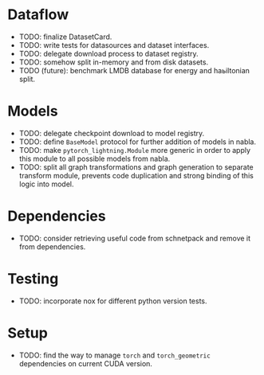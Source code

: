  # Dataflow

  - TODO: finalize DatasetCard.
  - TODO: write tests for datasources and dataset interfaces.
  - TODO: delegate download process to dataset registry.
  - TODO: somehow split in-memory and from disk datasets.
  - TODO (future): benchmark LMDB database for energy and haьiltonian split.

  
# Models

  - TODO: delegate checkpoint download to model registry.
  - TODO: define `BaseModel` protocol for further addition of models in nabla.
  - TODO: make `pytorch_lightning.Module` more generic in order to apply this module to all possible models from nabla.
  - TODO: split all graph transformations and graph generation to separate transform module, prevents code duplication and strong binding of this logic into model.

# Dependencies
  - TODO: consider retrieving useful code from schnetpack and remove it from dependencies.

# Testing
  - TODO: incorporate nox for different python version tests.

# Setup
  - TODO: find the way to manage `torch` and `torch_geometric` dependencies on current CUDA version.
